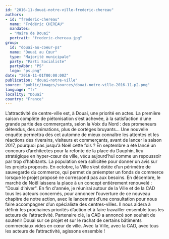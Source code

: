 ```yaml
---
id: "2016-11-douai-notre-ville-frederic-chereau"
authors:
- id: "frederic-chereau"
  name: "Frédéric CHÉREAU"
  mandates: 
  - "Maire de Douai"
  portrait: "frederic-chereau.jpg"
group:
  id: "douai-au-coeur-ps"
  name: "Douai au Cœur"
  type: "Majorité municipale"
  party: "Parti Socialiste"
  partyAbbr: "PS"
  logo: "ps.png"
date: "2016-11-01T00:00:00Z"
publication: "douai-notre-ville"
source: "public/images/sources/douai-notre-ville-2016-11-p2.png"
language: "fr"
locality: "Douai"
country: "France"
---
```


L’attractivité de centre-ville est, à Douai, une priorité en actes. La première saison complète de piétonisation s’est achevée, à la satisfaction d’une grande partie des commerçants, selon la Voix du Nord : des promeneurs détendus, des animations, plus de cortèges bruyants… Une nouvelle enquête permettra dès cet automne de mieux connaître les attentes et les réactions des riverains, visiteurs et commerçants, avant de lancer la saison 2017, pourquoi pas jusqu’à Noël cette fois ?
En septembre a été lancé un concours d’architectes pour la refonte de la place du Dauphin, lieu stratégique en hyper-cœur de ville, vécu aujourd’hui comme un repoussoir par trop d’habitants. La population sera sollicitée pour donner un avis sur les projets proposés.
En octobre, la Ville s’est dotée d’un périmètre de sauvegarde du commerce, qui permet de préempter un fonds de commerce lorsque le projet proposé ne correspond pas aux besoins.
En décembre, le marché de Noël laissera la place à un concept entièrement renouvelé : "Douai d’hiver".
En fin d'année, je réunirai autour de la Ville et de la CAD tous les acteurs concernés, pour annoncer l’ouverture de ce nouveau chapitre de notre action, avec le lancement d’une consultation pour nous faire accompagner d’un spécialiste des centres-villes. Il nous aidera à définir les prochaines priorités d’action et à faire travailler ensemble tous les acteurs de l’attractivité.
Partenaire clé, la CAD a annoncé son souhait de soutenir Douai sur ce projet et sur le rachat de certains bâtiments commerciaux vides en cœur de ville. Avec la Ville, avec la CAD, avec tous les acteurs de l’attractivité, agissons ensemble !
